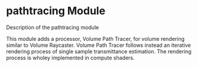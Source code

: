 # pathtracing Module

Description of the pathtracing module

This module adds a processor, Volume Path Tracer, for volume rendering similar to Volume Raycaster.
Volume Path Tracer follows instead an iterative rendering process of single sample transmittance estimation.
The rendering process is wholey implemented in compute shaders.
